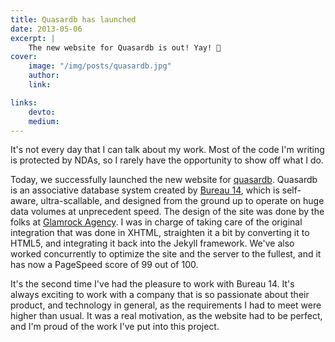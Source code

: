 ```yaml
---
title: Quasardb has launched
date: 2013-05-06
excerpt: |
    The new website for Quasardb is out! Yay! 🎉
cover:
    image: "/img/posts/quasardb.jpg"
    author:
    link:

links:
    devto:
    medium:
---
```

It's not every day that I can talk about my work. Most of the code I'm writing is protected by NDAs, so I rarely have the opportunity to show off what I do.

Today, we successfully launched the new website for [quasardb](http://www.quasardb.net/). Quasardb is an associative database system created by [Bureau 14](http://www.bureau14.fr), which is self-aware, ultra-scallable, and designed from the ground up to operate on huge data volumes at unprecedent speed. The design of the site was done by the folks at [Glamrock Agency](http://www.glamrock-agency.com). I was in charge of taking care of the original integration that was done in XHTML, straighten it a bit by converting it to HTML5, and integrating it back into the Jekyll framework. We've also worked concurrently to optimize the site and the server to the fullest, and it has now a PageSpeed score of 99 out of 100.

It's the second time I've had the pleasure to work with Bureau 14. It's always exciting to work with a company that is so passionate about their product, and technology in general, as the requirements I had to meet were higher than usual. It was a real motivation, as the website had to be perfect, and I'm proud of the work I've put into this project.
